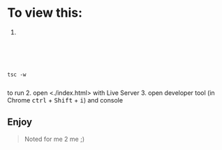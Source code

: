 # To view this:

1. 
<code>

<!-- npm start -->

tsc -w

</code> 
to run
2. open <./index.html> with Live Server
3. open developer tool (in Chrome  <kbd>ctrl</kbd> + <kbd>Shift</kbd> + <kbd>i</kbd>) and console

## Enjoy

> Noted for me 2 me ;)
